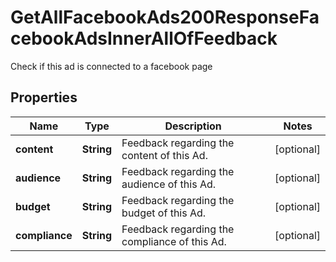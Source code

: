 

# GetAllFacebookAds200ResponseFacebookAdsInnerAllOfFeedback

Check if this ad is connected to a facebook page

## Properties

| Name | Type | Description | Notes |
|------------ | ------------- | ------------- | -------------|
|**content** | **String** | Feedback regarding the content of this Ad. |  [optional] |
|**audience** | **String** | Feedback regarding the audience of this Ad. |  [optional] |
|**budget** | **String** | Feedback regarding the budget of this Ad. |  [optional] |
|**compliance** | **String** | Feedback regarding the compliance of this Ad. |  [optional] |



